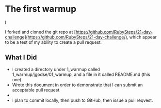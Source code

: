 # The first warmup

I 

I forked and cloned the git repo at  [https://github.com/RubySteps/21-day-challenge](https://github.com/RubySteps/21-day-challenge/), which appear to be a test of my ability to create a pull request.

## What I Did

* I created a directory under 1_warmup called 1_warmup/jgodse/01_warmup, and a file in it called README.md (this one)
* Wrote this document in order to demonstrate that I can submit an acceptable pull request.
*
* I plan to commit locally, then push to GitHub, then issue a pull reqvest. 
